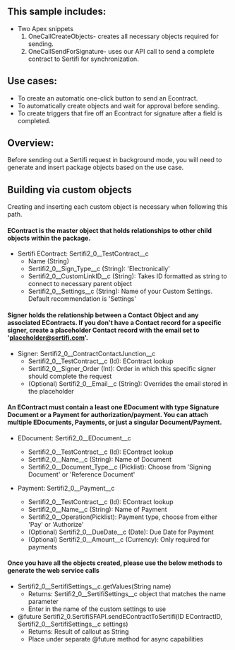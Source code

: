 ## This sample includes:

* Two Apex snippets
    1. OneCallCreateObjects- creates all necessary objects required for sending.
    2. OneCallSendForSignature- uses our API call to send a complete contract to Sertifi for synchronization.

## Use cases:

* To create an automatic one-click button to send an Econtract.
* To automatically create objects and wait for approval before sending.
* To create triggers that fire off an Econtract for signature after a field is completed.

## Overview:
Before sending out a Sertifi request in background mode, you will need to generate and insert package objects based on the use case.

## Building via custom objects
Creating and inserting each custom object is necessary when following this path.

#### EContract is the master object that holds relationships to other child objects within the package.
* Sertifi EContract: Sertifi2_0\__TestContract\__c
    * Name (String)
    * Sertifi2_0\__Sign_Type\__c (String): 'Electronically'
    * Sertifi2_0\__CustomLinkID\__c (String): Takes ID formatted as string to connect to necessary parent object
    * Sertifi2_0\__Settings\__c (String): Name of your Custom Settings. Default recommendation is 'Settings'

#### Signer holds the relationship between a Contact Object and any associated EContracts. If you don't have a Contact record for a specific signer, create a placeholder Contact record with the email set to 'placeholder@sertifi.com'.
* Signer: Sertifi2_0\__ContractContactJunction\__c
    * Sertifi2_0\__TestContract\__c (Id): EContract lookup
    * Sertifi2_0\__Signer_Order (Int): Order in which this specific signer should complete the request
    * (Optional) Sertifi2_0\__Email\__c (String):  Overrides the email stored in the placeholder

#### An EContract must contain a least one EDocument with type Signature Document or a Payment for authorization/payment. You can attach multiple EDocuments, Payments, or just a singular Document/Payment.
* EDocument: Sertifi2_0\__EDocument\__c
    * Sertifi2_0\__TestContract\__c (Id): EContract lookup
    * Sertifi2_0\__Name\__c (String): Name of Document
    * Sertifi2_0\__Document_Type\__c (Picklist): Choose from 'Signing Document' or 'Reference Document'

* Payment: Sertifi2_0\__Payment\__c
    * Sertifi2_0\__TestContract\__c (Id): EContract lookup
    * Sertifi2_0\__Name\__c (String): Name of Payment
    * Sertifi2_0\__Operation(Picklist): Payment type, choose from either 'Pay' or 'Authorize'
    * (Optional) Sertifi2_0\__DueDate\__c (Date): Due Date for Payment
    * (Optional) Sertifi2_0\__Amount\__c (Currency): Only required for payments
#### Once you have all the objects created, please use the below methods to generate the web service calls

* Sertifi2_0\__SertifiSettings\__c.getValues(String name)
    * Returns: Sertifi2_0\__SertifiSettings__c object that matches the name parameter
    * Enter in the name of the custom settings to use
* @future Sertifi2_0.SertifiSFAPI.sendEContractToSertifi(ID EContractID, Sertifi2_0\__SertifiSettings\__c settings)
    * Returns: Result of callout as String
    * Place under separate @future method for async capabilities